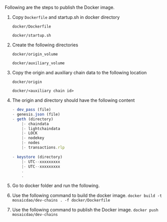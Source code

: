  Following are the steps to publish the Docker image.

1. Copy `Dockerfile` and startup.sh in docker directory
    
    `docker/Dockerfile`
    
    `docker/startup.sh`
2. Create the following directories
    
    `docker/origin_volume`
    
    `docker/auxiliary_volume`

3. Copy the origin and auxiliary chain data to the following location 
    
    `docker/origin`
    
    `docker/<auxiliary chain id>`

4. The origin and <auxiliary chain id> directory should have the following content
    ```typescript
    - dev_pass (file) 
    - genesis.json (file)
    - geth (directory)
        |- chaindata
        |- lightchaindata
        |- LOCK
        |- nodekey
        |- nodes
        |- transactions.rlp
        
    - keystore (directory)
        |- UTC--xxxxxxxxx
        |- UTC--xxxxxxxxx
        .
        .
    ```
5. Go to docker folder and run the following.     
6. Use the following command to build the docker image. 
`docker build -t mosaicdao/dev-chains . -f docker/Dockerfile`

7. Use the following command to publish the Docker image.
`docker push mosaicdao/dev-chains`

